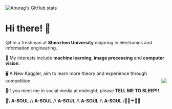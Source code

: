 
![Anurag's GitHub stats](https://github-readme-stats.vercel.app/api?username=CNShawn&theme=nightowl&include_all_commits=true)
# Hi there! :beers:

😃I'm a freshman at __Shenzhen University__ majoring in electronics and information engineering.  


📝 My interests include __machine learning, image processing__ and __computer vision__.  


🖥️ A New Kaggler, aim to learn more theory and experience through competition.                  <img align="right" src="https://count.getloli.com/get/@cCNShawn" />


🌃if you meet me in social media at midnight, please __TELL ME TO SLEEP!!__.  


💐\ __A-SOUL__ /\ __A-SOUL__ /\ __A-SOUL__ /\ __A-SOUL__ /\ __A-SOUL__ /🍬🍦☔🌟🤡 

 


